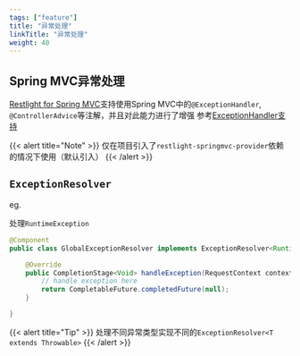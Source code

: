 ```yaml
---
tags: ["feature"]
title: "异常处理"
linkTitle: "异常处理"
weight: 40
---
```


## Spring MVC异常处理

[Restlight for Spring MVC](../../springmvc_support/)支持使用Spring MVC中的`@ExceptionHandler`, `@ControllerAdvice`等注解，并且对此能力进行了增强
参考[ExceptionHandler支持](../../springmvc_support/exception_handler)

{{< alert title="Note" >}}
仅在项目引入了`restlight-springmvc-provider`依赖的情况下使用（默认引入）
{{< /alert >}}

## `ExceptionResolver`

eg.

处理`RuntimeException`

```java
@Component
public class GlobalExceptionResolver implements ExceptionResolver<RuntimeException> {

    @Override
    public CompletionStage<Void> handleException(RequestContext context, RuntimeException e) {
        // handle exception here
        return CompletableFuture.completedFuture(null);
    }

}
```

{{< alert title="Tip" >}}
处理不同异常类型实现不同的`ExceptionResolver<T extends Throwable>`
{{< /alert >}}
